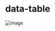 # data-table
![image](https://user-images.githubusercontent.com/11496339/156862663-b9bd4133-29f6-441b-811d-5070418d3504.png)
